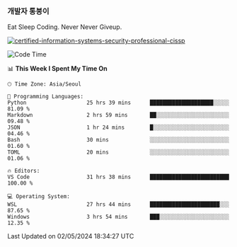 ### 개발자 통붕이
Eat Sleep Coding.
Never Never Giveup.

[![certified-information-systems-security-professional-cissp](https://user-images.githubusercontent.com/44606727/157613689-acd84ec6-5f8f-4e79-89d9-a8d51f033634.png)](https://www.credly.com/badges/f394a010-85a0-450b-9136-8043af01d71c/public_url)

<!--START_SECTION:waka-->
![Code Time](http://img.shields.io/badge/Code%20Time-2%2C858%20hrs%2018%20mins-blue)

📊 **This Week I Spent My Time On** 

```text
🕑︎ Time Zone: Asia/Seoul

💬 Programming Languages: 
Python                   25 hrs 39 mins      ████████████████████░░░░░   81.09 % 
Markdown                 2 hrs 59 mins       ██░░░░░░░░░░░░░░░░░░░░░░░   09.48 % 
JSON                     1 hr 24 mins        █░░░░░░░░░░░░░░░░░░░░░░░░   04.46 % 
Bash                     30 mins             ░░░░░░░░░░░░░░░░░░░░░░░░░   01.60 % 
TOML                     20 mins             ░░░░░░░░░░░░░░░░░░░░░░░░░   01.06 % 

🔥 Editors: 
VS Code                  31 hrs 38 mins      █████████████████████████   100.00 % 

💻 Operating System: 
WSL                      27 hrs 44 mins      ██████████████████████░░░   87.65 % 
Windows                  3 hrs 54 mins       ███░░░░░░░░░░░░░░░░░░░░░░   12.35 % 
```


 Last Updated on 02/05/2024 18:34:27 UTC
<!--END_SECTION:waka-->
